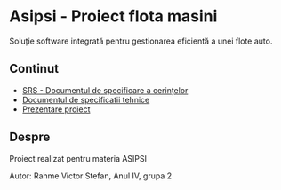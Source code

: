 # Asipsi - Proiect flota masini

Soluție software integrată pentru gestionarea eficientă a unei flote auto.

## Continut

- [SRS - Documentul de specificare a cerințelor](SRS%20Rahme%20Victor.docx)
- [Documentul de specificatii tehnice](Specificatii%20tehnice%20Rahme%20Victor.docx)
- [Prezentare proiect](ASIPSI%20Rahme%20Victor.pptx)

## Despre

Proiect realizat pentru materia ASIPSI

Autor: Rahme Victor Stefan, Anul IV, grupa 2
